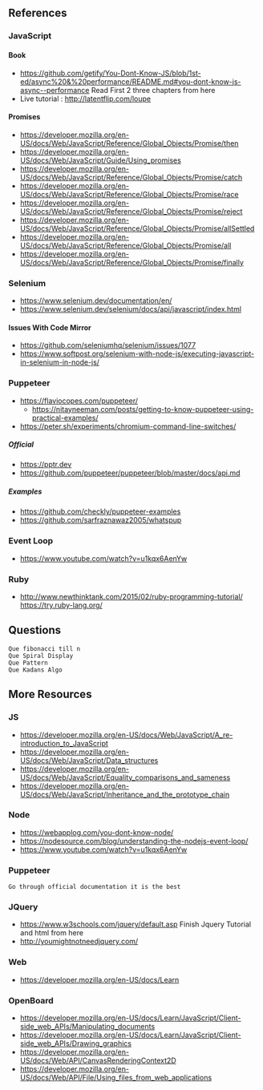 ## References
### JavaScript
#### Book
  * https://github.com/getify/You-Dont-Know-JS/blob/1st-ed/async%20&%20performance/README.md#you-dont-know-js-async--performance
    Read First 2 three chapters from here
  * Live tutorial : http://latentflip.com/loupe
#### Promises
  * https://developer.mozilla.org/en-US/docs/Web/JavaScript/Reference/Global_Objects/Promise/then
  * https://developer.mozilla.org/en-US/docs/Web/JavaScript/Guide/Using_promises
  * https://developer.mozilla.org/en-US/docs/Web/JavaScript/Reference/Global_Objects/Promise/catch
  * https://developer.mozilla.org/en-US/docs/Web/JavaScript/Reference/Global_Objects/Promise/race
  * https://developer.mozilla.org/en-US/docs/Web/JavaScript/Reference/Global_Objects/Promise/reject
  * https://developer.mozilla.org/en-US/docs/Web/JavaScript/Reference/Global_Objects/Promise/allSettled
  * https://developer.mozilla.org/en-US/docs/Web/JavaScript/Reference/Global_Objects/Promise/all
  * https://developer.mozilla.org/en-US/docs/Web/JavaScript/Reference/Global_Objects/Promise/finally
### Selenium
  * https://www.selenium.dev/documentation/en/
  * https://www.selenium.dev/selenium/docs/api/javascript/index.html
#### **Issues With Code Mirror** 
  * https://github.com/seleniumhq/selenium/issues/1077
  * https://www.softpost.org/selenium-with-node-js/executing-javascript-in-selenium-in-node-js/
### Puppeteer  
  * https://flaviocopes.com/puppeteer/
	* https://nitayneeman.com/posts/getting-to-know-puppeteer-using-practical-examples/
  * https://peter.sh/experiments/chromium-command-line-switches/
 ##### **Official**
  * https://pptr.dev
  * https://github.com/puppeteer/puppeteer/blob/master/docs/api.md
 ##### **Examples**
  * https://github.com/checkly/puppeteer-examples
  * https://github.com/sarfraznawaz2005/whatspup
  ### Event Loop
  * https://www.youtube.com/watch?v=u1kqx6AenYw
  ### Ruby
  * http://www.newthinktank.com/2015/02/ruby-programming-tutorial/
  https://try.ruby-lang.org/
  ## Questions
    Que fibonacci till n
    Que Spiral Display
    Que Pattern
    Que Kadans Algo    
  ## More Resources
  ### JS
 *  https://developer.mozilla.org/en-US/docs/Web/JavaScript/A_re-introduction_to_JavaScript
 * https://developer.mozilla.org/en-US/docs/Web/JavaScript/Data_structures
 *  https://developer.mozilla.org/en-US/docs/Web/JavaScript/Equality_comparisons_and_sameness
 *  https://developer.mozilla.org/en-US/docs/Web/JavaScript/Inheritance_and_the_prototype_chain
  ### Node
  * https://webapplog.com/you-dont-know-node/
  * https://nodesource.com/blog/understanding-the-nodejs-event-loop/
  * https://www.youtube.com/watch?v=u1kqx6AenYw
 ### Puppeteer
    Go through official documentation it is the best
 ### JQuery
  * https://www.w3schools.com/jquery/default.asp
    Finish Jquery Tutorial and html from here 
  * http://youmightnotneedjquery.com/
### Web
* https://developer.mozilla.org/en-US/docs/Learn
### OpenBoard
* https://developer.mozilla.org/en-US/docs/Learn/JavaScript/Client-side_web_APIs/Manipulating_documents
* https://developer.mozilla.org/en-US/docs/Learn/JavaScript/Client-side_web_APIs/Drawing_graphics
* https://developer.mozilla.org/en-US/docs/Web/API/CanvasRenderingContext2D
* https://developer.mozilla.org/en-US/docs/Web/API/File/Using_files_from_web_applications
